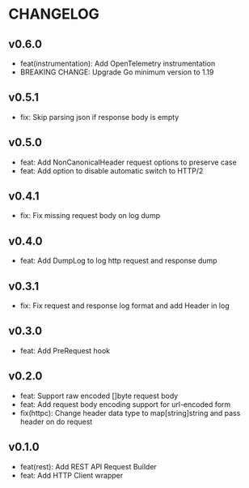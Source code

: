 # CHANGELOG

## v0.6.0

- feat(instrumentation): Add OpenTelemetry instrumentation
- BREAKING CHANGE: Upgrade Go minimum version to 1.19

## v0.5.1

- fix: Skip parsing json if response body is empty

## v0.5.0

- feat: Add NonCanonicalHeader request options to preserve case
- feat: Add option to disable automatic switch to HTTP/2

## v0.4.1

- fix: Fix missing request body on log dump

## v0.4.0

- feat: Add DumpLog to log http request and response dump

## v0.3.1

- fix: Fix request and response log format and add Header in log

## v0.3.0

- feat: Add PreRequest hook

## v0.2.0

- feat: Support raw encoded []byte request body
- feat: Add request body encoding support for url-encoded form
- fix(httpc): Change header data type to map[string]string and pass header on do request

## v0.1.0

- feat(rest): Add REST API Request Builder
- feat: Add HTTP Client wrapper

